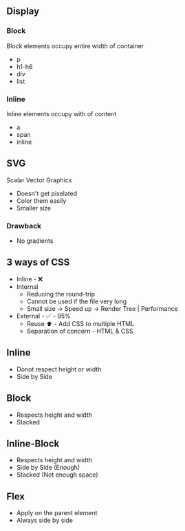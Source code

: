 ## Display

### Block

Block elements occupy entire width of container

- p
- h1-h6
- div
- list

### Inline

Inline elements occupy with of content

- a
- span
- inline

## SVG

Scalar Vector Graphics

- Doesn't get pixelated
- Color them easily
- Smaller size

### Drawback

- No gradients

## 3 ways of CSS

- Inline - ❌
- Internal
  - Reducing the round-trip
  - Cannot be used if the file very long
  - Small size -> Speed up -> Render Tree | Performance
- External - ✅ - 95%
  - Reuse ⬆️ - Add CSS to multiple HTML
  - Separation of concern - HTML & CSS

## Inline

- Donot respect height or width
- Side by Side

## Block

- Respects height and width
- Stacked

## Inline-Block

- Respects height and width
- Side by Side (Enough)
- Stacked (Not enough space)

## Flex

- Apply on the parent element
- Always side by side
